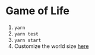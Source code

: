 # Game of Life

1. `yarn`
2. `yarn test`
3. `yarn start`
4. Customize the world size [here](./src/constants.ts#L1)

